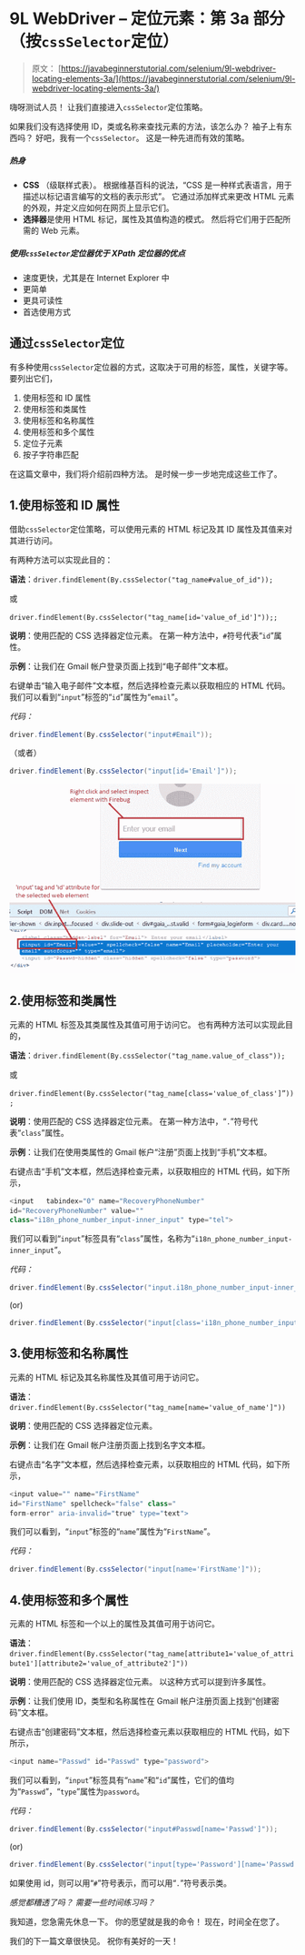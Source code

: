 # 9L WebDriver – 定位元素：第 3a 部分（按`cssSelector`定位）

> 原文： [https://javabeginnerstutorial.com/selenium/9l-webdriver-locating-elements-3a/](https://javabeginnerstutorial.com/selenium/9l-webdriver-locating-elements-3a/)

嗨呀测试人员！ 让我们直接进入`cssSelector`定位策略。

如果我们没有选择使用 ID，类或名称来查找元素的方法，该怎么办？ 袖子上有东西吗？ 好吧，我有一个`cssSelector`。 这是一种先进而有效的策略。

##### 热身

*   **CSS** （级联样式表）。 根据维基百科的说法，“CSS 是一种样式表语言，用于描述以标记语言编写的文档的表示形式”。 它通过添加样式来更改 HTML 元素的外观，并定义应如何在网页上显示它们。
*   **选择器**是使用 HTML 标记，属性及其值构造的模式。 然后将它们用于匹配所需的 Web 元素。

##### 使用`cssSelector`定位器优于 XPath 定位器的优点

*   速度更快，尤其是在 Internet Explorer 中
*   更简单
*   更具可读性
*   首选使用方式

## 通过`cssSelector`定位

有多种使用`cssSelector`定位器的方式，这取决于可用的标签，属性，关键字等。要列出它们，

1.  使用标签和 ID 属性
2.  使用标签和类属性
3.  使用标签和名称属性
4.  使用标签和多个属性
5.  定位子元素
6.  按子字符串匹配

在这篇文章中，我们将介绍前四种方法。 是时候一步一步地完成这些工作了。

## 1.使用标签和 ID 属性

借助`cssSelector`定位策略，可以使用元素的 HTML 标记及其 ID 属性及其值来对其进行访问。

有两种方法可以实现此目的：

**语法**：`driver.findElement(By.cssSelector("tag_name#value_of_id"));`

或

`driver.findElement(By.cssSelector("tag_name[id='value_of_id']"));;`

**说明**：使用匹配的 CSS 选择器定位元素。 在第一种方法中，`#`符号代表“`id`”属性。

**示例**：让我们在 Gmail 帐户登录页面上找到“电子邮件”文本框。

右键单击“输入电子邮件”文本框，然后选择检查元素以获取相应的 HTML 代码。 我们可以看到“`input`”标签的“`id`”属性为“`email`”。

*代码：*

```java
driver.findElement(By.cssSelector("input#Email"));
```

（或者）

```java
driver.findElement(By.cssSelector("input[id='Email']"));
```

![By cssSelector](img/ef82f235798b42892dedae6b0b8a9842.png)

## 2.使用标签和类属性

元素的 HTML 标签及其类属性及其值可用于访问它。 也有两种方法可以实现此目的，

**语法**：`driver.findElement(By.cssSelector("tag_name.value_of_class"));`

或

`driver.findElement(By.cssSelector("tag_name[class='value_of_class']”));`

**说明**：使用匹配的 CSS 选择器定位元素。 在第一种方法中，“`.`”符号代表“`class`”属性。

**示例**：让我们在使用类属性的 Gmail 帐户“注册”页面上找到“手机”文本框。

右键点击“手机”文本框，然后选择检查元素，以获取相应的 HTML 代码，如下所示，

```java
<input   tabindex="0" name="RecoveryPhoneNumber" 
id="RecoveryPhoneNumber" value="" 
class="i18n_phone_number_input-inner_input" type="tel">
```

我们可以看到“`input`”标签具有“`class`”属性，名称为“`i18n_phone_number_input-inner_input`”。

*代码：*

```java
driver.findElement(By.cssSelector("input.i18n_phone_number_input-inner_input "));
```

(or)

```java
driver.findElement(By.cssSelector("input[class='i18n_phone_number_input-inner_input']"));
```

## 3.使用标签和名称属性

元素的 HTML 标记及其名称属性及其值可用于访问它。

**语法**：`driver.findElement(By.cssSelector("tag_name[name='value_of_name']"))`

**说明**：使用匹配的 CSS 选择器定位元素。

**示例**：让我们在 Gmail 帐户注册页面上找到名字文本框。

右键点击“名字”文本框，然后选择检查元素，以获取相应的 HTML 代码，如下所示，

```java
<input value="" name="FirstName" 
id="FirstName" spellcheck="false" class="   
form-error" aria-invalid="true" type="text">
```

我们可以看到，“`input`”标签的“`name`”属性为“`FirstName`”。

*代码：*

```java
driver.findElement(By.cssSelector("input[name='FirstName']"));
```

## 4.使用标签和多个属性

元素的 HTML 标签和一个以上的属性及其值可用于访问它。

**语法**：`driver.findElement(By.cssSelector("tag_name[attribute1='value_of_attribute1'][attribute2='value_of_attribute2']"))`

**说明**：使用匹配的 CSS 选择器定位元素。 以这种方式可以提到许多属性。

**示例**：让我们使用 ID，类型和名称属性在 Gmail 帐户注册页面上找到“创建密码”文本框。

右键点击“创建密码”文本框，然后选择检查元素以获取相应的 HTML 代码，如下所示，

```java
<input name="Passwd" id="Passwd" type="password">
```

我们可以看到，“`input`”标签具有“`name`”和“`id`”属性，它们的值均为“`Passwd`”，“`type`”属性为`password`。

*代码：*

```java
driver.findElement(By.cssSelector("input#Passwd[name='Passwd']"));
```

(or)

```java
driver.findElement(By.cssSelector("input[type='Password'][name='Passwd'"));
```

如果使用 id，则可以用“`#`”符号表示，而可以用“`.`”符号表示类。

*感觉都糟透了吗？ 需要一些时间练习吗？*

我知道，您急需先休息一下。 你的愿望就是我的命令！ 现在，时间全在您了。

我们的下一篇文章很快见。 祝你有美好的一天！

